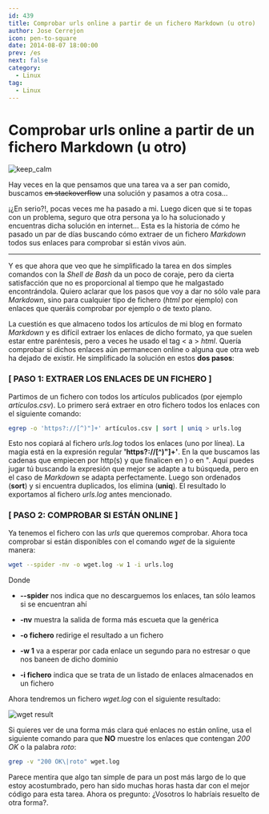 ```yaml
---
id: 439
title: Comprobar urls online a partir de un fichero Markdown (u otro)
author: Jose Cerrejon
icon: pen-to-square
date: 2014-08-07 18:00:00
prev: /es
next: false
category:
  - Linux
tag:
  - Linux
---
```


# Comprobar urls online a partir de un fichero Markdown (u otro)

![keep_calm](/images/2014/08/keep-calm.png)

Hay veces en la que pensamos que una tarea va a ser pan comido, buscamos <del>en stackoverflow</del> una solución y pasamos a otra cosa... 

¡¿En serio?!, pocas veces me ha pasado a mi. Luego dicen que si te topas con un problema, seguro que otra persona ya lo ha solucionado y encuentras dicha solución en internet... Esta es la historia de cómo he pasado un par de días buscando cómo extraer de un fichero *Markdown* todos sus enlaces para comprobar si están vivos aún.

- - -
Y es que ahora que veo que he simplificado la tarea en dos simples comandos con la *Shell de Bash* da un poco de coraje, pero da cierta satisfacción que no es proporcional al tiempo que he malgastado encontrándola. Quiero aclarar que los pasos que voy a dar no sólo vale para *Markdown*, sino para cualquier tipo de fichero (*html* por ejemplo) con enlaces que queráis comprobar por ejemplo o de texto plano.

La cuestión es que almaceno todos los artículos de mi blog en formato *Markdown* y es difícil extraer los enlaces de dicho formato, ya que suelen estar entre paréntesis, pero a veces he usado el tag < a > *html*. Quería comprobar si dichos enlaces aún permanecen online o alguna que otra web ha dejado de existir. He simplificado la solución en estos **dos pasos**:

### [ PASO 1: EXTRAER LOS ENLACES DE UN FICHERO ] 

Partimos de un fichero con todos los artículos publicados (por ejemplo *artículos.csv*). Lo primero será extraer en otro fichero todos los enlaces con el siguiente comando:

```bash
egrep -o 'https?://[^)"]+' artículos.csv | sort | uniq > urls.log
```

Esto nos copiará al fichero *urls.log* todos los enlaces (uno por línea). La magia está en la expresión regular **'https?://[^)"]+'**. En la que buscamos las cadenas que empiecen por http(s) y que finalicen en ) o en ". Aquí puedes jugar tú buscando la expresión que mejor se adapte a tu búsqueda, pero en el caso de *Markdown* se adapta perfectamente. Luego son ordenados (**sort**) y si encuentra duplicados, los elimina (**uniq**). El resultado lo exportamos al fichero *urls.log* antes mencionado.

### [ PASO 2: COMPROBAR SI ESTÁN ONLINE ] 

Ya tenemos el fichero con las *urls* que queremos comprobar. Ahora toca comprobar si están disponibles con el comando *wget* de la siguiente manera:

```bash
wget --spider -nv -o wget.log -w 1 -i urls.log
```

Donde

* **--spider** nos indica que no descarguemos los enlaces, tan sólo leamos si se encuentran ahí

* **-nv** muestra la salida de forma más escueta que la genérica

* **-o fichero** redirige el resultado a un fichero

* **-w 1** va a esperar por cada enlace un segundo para no estresar o que nos baneen de dicho dominio

* **-i fichero** indica que se trata de un listado de enlaces almacenados en un fichero

Ahora tendremos un fichero *wget.log* con el siguiente resultado:

![wget result](/images/2014/08/wget_log_links.png)

Si quieres ver de una forma más clara qué enlaces no están online, usa el siguiente comando para que **NO** muestre los enlaces que contengan *200 OK* o la palabra *roto*:

```bash
grep -v "200 OK\|roto" wget.log 
```

Parece mentira que algo tan simple de para un post más largo de lo que estoy acostumbrado, pero han sido muchas horas hasta dar con el mejor código para esta tarea. Ahora os pregunto: ¿Vosotros lo habríais resuelto de otra forma?.